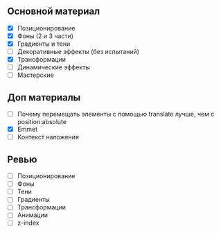 ## Основной материал
- [x] Позиционирование
- [x] Фоны (2 и 3 части)
- [x] Градиенты и тени
- [ ] Декоративные эффекты (без испытаний)
- [x] Трансформации
- [ ] Динамические эффекты
- [ ] Мастерские
## Доп материалы
- [ ] Почему перемещать элементы с помощью translate лучше, чем с position:absolute
- [x] Emmet
- [ ] Контекст наложения

## Ревью

- [ ] Позиционирование
- [ ] Фоны
- [ ] Тени
- [ ] Градиенты
- [ ] Трансформации
- [ ] Анимации
- [ ] z-index

